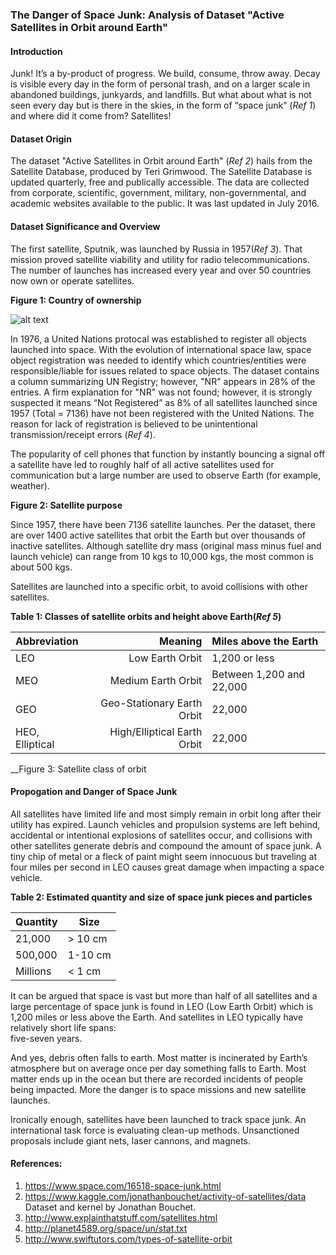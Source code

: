 ### **The Danger of Space Junk:  Analysis of Dataset "Active Satellites in Orbit around Earth"** 

#### Introduction

Junk!  It’s a by-product of progress.  We build, consume, throw away.  Decay is visible every day in the form of personal trash, and 
on a larger scale in abandoned buildings, junkyards, and landfills.  But what about what is not seen every day but is there in the 
skies, in the form of “space junk” (*Ref 1*) and where did it come from?  Satellites!  

#### Dataset Origin

The dataset "Active Satellites in Orbit around Earth" (*Ref 2*) hails from the Satellite Database, produced by Teri Grimwood.  The Satellite Database is updated quarterly, free and publically accessible.  The data are collected from corporate, scientific, government, military, non-governmental, and academic websites available to the public.  It was last updated in July 2016.  

#### Dataset Significance and Overview

The first satellite, Sputnik, was launched by Russia in 1957(*Ref 3*).  That mission proved satellite viability and utility for radio telecommunications.  The number of launches has increased every year and over 50 countries now own or operate satellites.

__Figure 1:  Country of ownership__

![alt text](https://github.com/Jminic81/Satellite3/blob/master/Country.png)

In 1976, a United Nations protocal was established to register all objects launched into space.  With the evolution of international space law, space object registration was needed to identify which countries/entities were responsible/liable for issues related to space objects.  The dataset contains a column summarizing UN Registry; however, "NR" appears in 28% of the entries.  A firm explanation for "NR" was not found; however, it is strongly suspected it means “Not Registered” as 8% of all satellites launched since 1957 (Total = 7136) have not been registered with the United Nations.  The reason for lack of registration is believed to be unintentional transmission/receipt errors (*Ref 4*).

The popularity of cell phones that function by instantly bouncing a signal off a satellite have led to roughly half of all active satellites used for communication but a large number are used to observe Earth (for example, weather).  

__Figure 2:  Satellite purpose__ 




Since 1957, there have been 7136 satellite launches.  Per the dataset, there are over 1400 active satellites that orbit the Earth but over thousands of inactive satellites.  Although satellite dry mass (original mass minus fuel and launch vehicle) can range from 10 kgs to 10,000 kgs, the most common is about 500 kgs.  

Satellites are launched into a specific orbit, to avoid collisions with other satellites. 

__Table 1:  Classes of satellite orbits and height above Earth(*Ref 5*)__

|__Abbreviation__  |__Meaning__                  |__Miles above the Earth__    | 
|:-----------------|----------------------------:|:----------------------------|
| LEO              | Low Earth Orbit             |  1,200 or less              |
| MEO              | Medium Earth Orbit          |  Between 1,200 and 22,000   |
| GEO              | Geo-Stationary Earth Orbit  |  22,000                     |
| HEO, Elliptical  | High/Elliptical Earth Orbit |  22,000                     |

__Figure 3:  Satellite class of orbit





#### Propogation and Danger of Space Junk

All satellites have limited life and most simply remain in orbit long after their utility has expired.  Launch vehicles and propulsion systems are left behind, accidental or intentional explosions of satellites occur, and collisions with other satellites generate debris and compound the amount of space junk.  A tiny chip of metal or a fleck of paint might seem innocuous but traveling at four miles per second in LEO causes great damage when impacting a space vehicle.  

__Table 2:  Estimated quantity and size of space junk pieces and particles__

|__Quantity__  |__Size__   | 
|:-------------|-----------|
| 21,000       | > 10 cm   |
| 500,000      | 1-10 cm   |
| Millions     | <  1 cm   |

It can be argued that space is vast but more than half of all satellites and a large percentage of space junk is found in 
LEO (Low Earth Orbit) which is 1,200 miles or less above the Earth.  And satellites in LEO typically have relatively short life spans:  
five-seven years.  

And yes, debris often falls to earth.  Most matter is incinerated by Earth’s atmosphere but on average once per day something falls 
to Earth.  Most matter ends up in the ocean but there are recorded incidents of people being impacted.   More the danger is to space 
missions and new satellite launches.

Ironically enough, satellites have been launched to track space junk.  An international task force is evaluating clean-up methods. Unsanctioned proposals include giant nets, laser cannons, and magnets. 

#### References:

1.	https://www.space.com/16518-space-junk.html
2.  https://www.kaggle.com/jonathanbouchet/activity-of-satellites/data  Dataset and kernel by Jonathan Bouchet.
3.  http://www.explainthatstuff.com/satellites.html
4.  http://planet4589.org/space/un/stat.txt
5.  http://www.swiftutors.com/types-of-satellite-orbit

